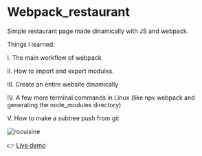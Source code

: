 # Webpack_restaurant

Simple restaurant page made dinamically with JS and webpack.

Things I learned:

I. The main workflow of webpack

II. How to import and export modules.

III. Create an entire website dinamically

IV. A few more terminal commands in Linux (like npx webpack and generating the node_modules directory)

V. How to make a subtree push from git

![rocuisine](https://user-images.githubusercontent.com/102544514/195388474-245b4c3b-a000-4184-b04e-e841876d8ae7.png)

👉 <a href="https://llaaur.github.io/Webpack_restaurant/"> Live demo </a>
